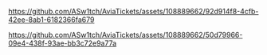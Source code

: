 



https://github.com/ASw1tch/AviaTickets/assets/108889662/92d914f8-4cfb-42ee-8ab1-6182366fa679






https://github.com/ASw1tch/AviaTickets/assets/108889662/50d79966-09e4-438f-93ae-bb3c72e9a77a




